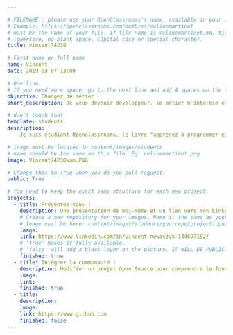 ```yaml
---

# FILENAME : please use your OpenClassrooms's name, available in your url.
# Example: https://openclassrooms.com/membres/celinemartinet
# must be the name of your file. If file name is celinemartinet.md, title is celinemartinet.
# lowercase, no blank space, Capital case or special character.
title: vincent74230

# First name or full name
name: Vincent
date: 2019-03-07 13:00

# One line.
# If you need more space, go to the next line and add 4 spaces on the left, as in 'description'.
objective: Changer de métier
short_description: Je veux devenir développeur, le métier m'intérese étant curieux de nature.

# don't touch that
template: students
description:
    Je suis étudiant Openclassrooms, le livre "apprenez à programmer en C de Matthieu Nebra m'avait passionné, j'ai donc décidé de me reconvertir dans l'informatique. Il s'agit d'une reconversion totale, avant cela j'étais dans l'armée. Je poursuis le parcours développeur d'aplication Python :)

# image must be located in content/images/students
# name should be the same as this file. Eg: celinemartinet.png
image: Vincent74230wam.PNG

# Change this to True when you do you pull request.
public: True

# You need to keep the exact same structure for each new project.
projects:
  - title: Présentez-vous !
    description: Une présentation de moi-même et un lien vers mon LinkedIn.
    # Create a new repository for your images. Name it the same as your nickname and profile picture.
    # Image must be here: content/images/students/yourrepo/project1.png
    image: 
    link: https://www.linkedin.com/in/vincent-nowaczyk-144697162/
    # 'true' makes it fully available.
    # 'false' will add a black layer on the picture. IT WILL BE PUBLIC!
    finished: true
  - title: Intégrez la communauté !
    description: Modifier un projet Open Source pour comprendre le fonctionnement de Git, de Github et des pull requests.
    image: 
    link: 
    finished: true
  - title: 
    description:
    image: 
    link: https://www.github.com
    finished: false
---
```

